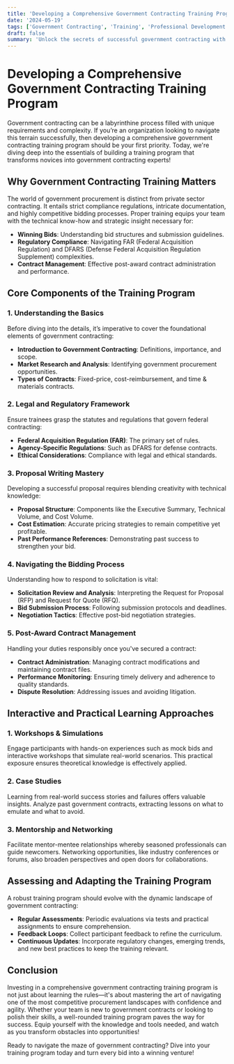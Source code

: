 ```yaml
---
title: 'Developing a Comprehensive Government Contracting Training Program'
date: '2024-05-19'
tags: ['Government Contracting', 'Training', 'Professional Development']
draft: false
summary: 'Unlock the secrets of successful government contracting with our all-encompassing training program. Tailored to both beginners and seasoned professionals, this training program demystifies the complexities of government bids and helps you master essential skills such as compliance, proposal writing, and cost management.'
---
```


# Developing a Comprehensive Government Contracting Training Program

Government contracting can be a labyrinthine process filled with unique requirements and complexity. If you’re an organization looking to navigate this terrain successfully, then developing a comprehensive government contracting training program should be your first priority. Today, we're diving deep into the essentials of building a training program that transforms novices into government contracting experts!

## Why Government Contracting Training Matters

The world of government procurement is distinct from private sector contracting. It entails strict compliance regulations, intricate documentation, and highly competitive bidding processes. Proper training equips your team with the technical know-how and strategic insight necessary for:

- **Winning Bids**: Understanding bid structures and submission guidelines.
- **Regulatory Compliance**: Navigating FAR (Federal Acquisition Regulation) and DFARS (Defense Federal Acquisition Regulation Supplement) complexities.
- **Contract Management**: Effective post-award contract administration and performance.

## Core Components of the Training Program

### 1. **Understanding the Basics**

Before diving into the details, it’s imperative to cover the foundational elements of government contracting:

- **Introduction to Government Contracting**: Definitions, importance, and scope.
- **Market Research and Analysis**: Identifying government procurement opportunities.
- **Types of Contracts**: Fixed-price, cost-reimbursement, and time & materials contracts.

### 2. **Legal and Regulatory Framework**

Ensure trainees grasp the statutes and regulations that govern federal contracting:

- **Federal Acquisition Regulation (FAR)**: The primary set of rules.
- **Agency-Specific Regulations**: Such as DFARS for defense contracts.
- **Ethical Considerations**: Compliance with legal and ethical standards.

### 3. **Proposal Writing Mastery**

Developing a successful proposal requires blending creativity with technical knowledge:

- **Proposal Structure**: Components like the Executive Summary, Technical Volume, and Cost Volume.
- **Cost Estimation**: Accurate pricing strategies to remain competitive yet profitable.
- **Past Performance References**: Demonstrating past success to strengthen your bid.

### 4. **Navigating the Bidding Process**

Understanding how to respond to solicitation is vital:

- **Solicitation Review and Analysis**: Interpreting the Request for Proposal (RFP) and Request for Quote (RFQ).
- **Bid Submission Process**: Following submission protocols and deadlines.
- **Negotiation Tactics**: Effective post-bid negotiation strategies.

### 5. **Post-Award Contract Management**

Handling your duties responsibly once you've secured a contract:

- **Contract Administration**: Managing contract modifications and maintaining contract files.
- **Performance Monitoring**: Ensuring timely delivery and adherence to quality standards.
- **Dispute Resolution**: Addressing issues and avoiding litigation.

## Interactive and Practical Learning Approaches

### 1. **Workshops & Simulations**

Engage participants with hands-on experiences such as mock bids and interactive workshops that simulate real-world scenarios. This practical exposure ensures theoretical knowledge is effectively applied.

### 2. **Case Studies**

Learning from real-world success stories and failures offers valuable insights. Analyze past government contracts, extracting lessons on what to emulate and what to avoid.

### 3. **Mentorship and Networking**

Facilitate mentor-mentee relationships whereby seasoned professionals can guide newcomers. Networking opportunities, like industry conferences or forums, also broaden perspectives and open doors for collaborations.

## Assessing and Adapting the Training Program

A robust training program should evolve with the dynamic landscape of government contracting:

- **Regular Assessments**: Periodic evaluations via tests and practical assignments to ensure comprehension.
- **Feedback Loops**: Collect participant feedback to refine the curriculum.
- **Continuous Updates**: Incorporate regulatory changes, emerging trends, and new best practices to keep the training relevant.

## Conclusion

Investing in a comprehensive government contracting training program is not just about learning the rules—it's about mastering the art of navigating one of the most competitive procurement landscapes with confidence and agility. Whether your team is new to government contracts or looking to polish their skills, a well-rounded training program paves the way for success. Equip yourself with the knowledge and tools needed, and watch as you transform obstacles into opportunities!

Ready to navigate the maze of government contracting? Dive into your training program today and turn every bid into a winning venture!
```
